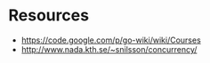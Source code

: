 # Resources

- https://code.google.com/p/go-wiki/wiki/Courses
- http://www.nada.kth.se/~snilsson/concurrency/